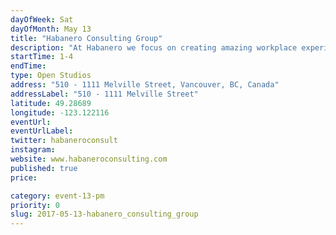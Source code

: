 ```yaml
---
dayOfWeek: Sat
dayOfMonth: May 13
title: "Habanero Consulting Group"
description: "At Habanero we focus on creating amazing workplace experiences. To do that, we do a lot of human-centred design research and co-design solutions with our clients. We thought that VDW would be a good opportunity to share some of stories from our recent work."
startTime: 1-4
endTime: 
type: Open Studios
address: "510 - 1111 Melville Street, Vancouver, BC, Canada"
addressLabel: "510 - 1111 Melville Street"
latitude: 49.28689
longitude: -123.122116
eventUrl: 
eventUrlLabel: 
twitter: habaneroconsult
instagram: 
website: www.habaneroconsulting.com
published: true
price: 

category: event-13-pm
priority: 0
slug: 2017-05-13-habanero_consulting_group
---
```

